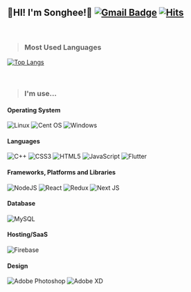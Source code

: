 ## 👋HI! I'm Songhee!👋 [![Gmail Badge](https://img.shields.io/badge/Gmail-d14836?style=flat-square&logo=Gmail&logoColor=white&link=mailto:onee.ssong@gmail.com)](mailto:onee.ssong@gmail.com) [![Hits](https://hits.seeyoufarm.com/api/count/incr/badge.svg?url=https%3A%2F%2Fgithub.com%2Fbunchsh%2Fbunchsh&count_bg=%23000000&title_bg=%23848484&icon=icloud.svg&icon_color=%23E7E7E7&title=INVITE&edge_flat=false)](https://hits.seeyoufarm.com)
<br />

> ### Most Used Languages
[![Top Langs](https://github-readme-stats.vercel.app/api/top-langs/?username=bunchsh)](https://github.com/bunchsh/github-readme-stats)

<br />

> ### I'm use...
#### Operating System
![Linux](https://img.shields.io/badge/Linux-FCC624?style=flat-square&logo=linux&logoColor=black)
![Cent OS](https://img.shields.io/badge/Cent%20os-002260?style=flat-square&logo=centos&logoColor=F0F0F0)
![Windows](https://img.shields.io/badge/Windows-0078D6?style=flat-square&logo=windows&logoColor=white)
#### Languages
![C++](https://img.shields.io/badge/C++-%2300599C.svg?style=flat-square&logo=c%2B%2B&logoColor=white)
![CSS3](https://img.shields.io/badge/css3-%231572B6.svg?style=flat-square&logo=css3&logoColor=white)
![HTML5](https://img.shields.io/badge/html5-%23E34F26.svg?style=flat-square&logo=html5&logoColor=white)
![JavaScript](https://img.shields.io/badge/JavaScript-%23323330.svg?style=flat-square&logo=javascript&logoColor=%23F7DF1E)
![Flutter](https://img.shields.io/badge/Flutter-%2302569B.svg?style=flat-square&logo=Flutter&logoColor=white)
#### Frameworks, Platforms and Libraries
![NodeJS](https://img.shields.io/badge/node.js-6DA55F?style=flat-square&logo=node.js&logoColor=white)
![React](https://img.shields.io/badge/React-%2320232a.svg?style=flat-square&logo=react&logoColor=%2361DAFB)
![Redux](https://img.shields.io/badge/Redux-%23593d88.svg?style=flat-square&logo=redux&logoColor=white)
![Next JS](https://img.shields.io/badge/Next-black?style=flat-square&logo=next.js&logoColor=white)
#### Database
![MySQL](https://img.shields.io/badge/Mysql-%2300f.svg?style=flat-square&logo=mysql&logoColor=white)
#### Hosting/SaaS
![Firebase](https://img.shields.io/badge/Firebase-%23039BE5.svg?style=flat-square&logo=firebase)

#### Design
![Adobe Photoshop](https://img.shields.io/badge/Adobephotoshop-%2331A8FF.svg?style=flat-square&logo=adobephotoshop&logoColor=white)
![Adobe XD](https://img.shields.io/badge/Adobe%20XD-470137?style=flat-square&logo=Adobe%20XD&logoColor=#FF61F6)
	
	

